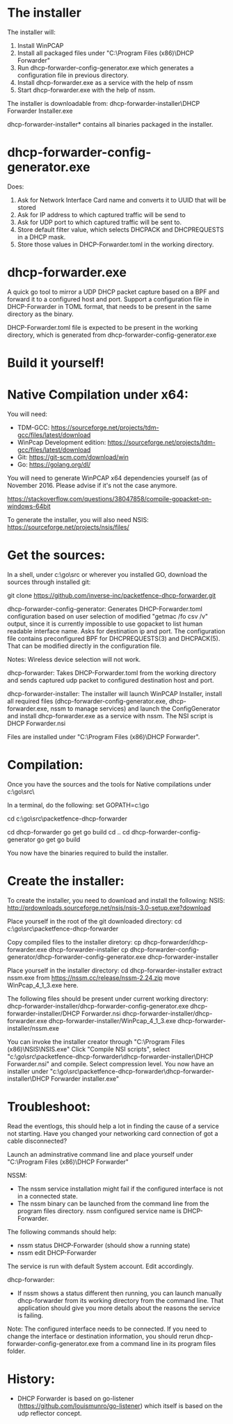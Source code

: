 The installer
===========
The installer will:

1. Install WinPCAP
2. Install all packaged files under "C:\Program Files (x86)\DHCP Forwarder"
3. Run dhcp-forwarder-config-generator.exe which generates a configuration file in previous directory.
4. Install dhcp-forwarder.exe as a service with the help of nssm
5. Start dhcp-forwarder.exe with the help of nssm.

The installer is downloadable from: 
dhcp-forwarder-installer\DHCP Forwarder Installer.exe

dhcp-forwarder-installer\* contains all binaries packaged in the installer.


dhcp-forwarder-config-generator.exe
===========
Does:

1. Ask for Network Interface Card name and converts it to UUID that will be stored
2. Ask for IP address to which captured traffic will be send to
3. Ask for UDP  port to which captured traffic will be sent to.
4. Store default filter value, which selects DHCPACK and DHCPREQUESTS in a DHCP mask.
5. Store those values in DHCP-Forwarder.toml in the working directory.


dhcp-forwarder.exe
===========
A quick go tool to mirror a UDP DHCP packet capture based on a BPF and forward it to a configured host and port.
Support a configuration file in DHCP-Forwarder in TOML format, that needs to be present in the same directory as the binary.

DHCP-Forwarder.toml file is expected to be present in the working directory, which is generated from dhcp-forwarder-config-generator.exe




Build it yourself!
===========

Native Compilation under x64:
===========
You will need:

* TDM-GCC: https://sourceforge.net/projects/tdm-gcc/files/latest/download
* WinPcap Development edition: https://sourceforge.net/projects/tdm-gcc/files/latest/download
* Git: https://git-scm.com/download/win
* Go: https://golang.org/dl/

You will need to generate WinPCAP x64 dependencies yourself (as of November 2016. Please advise if it's not the case anymore.

https://stackoverflow.com/questions/38047858/compile-gopacket-on-windows-64bit

To generate the installer, you will also need NSIS: https://sourceforge.net/projects/nsis/files/


Get the sources:
===========
In a shell, under c:\go\src or wherever you installed GO, download the sources through installed git:

git clone https://github.com/inverse-inc/packetfence-dhcp-forwarder.git

dhcp-forwarder-config-generator:
Generates DHCP-Forwarder.toml configuration based on user selection of modified "getmac /fo csv /v" output, since it is currently impossible to use gopacket to list human readable interface name.
Asks for destination ip and port.
The configuration file contains preconfigured BPF for DHCPREQUESTS(3) and DHCPACK(5). That can be modified directly in the configuration file.

Notes: Wireless device selection will not work.


dhcp-forwarder:
Takes DHCP-Forwarder.toml from the working directory and sends captured udp packet to configured destination host and port.


dhcp-forwarder-installer:
The installer will launch WinPCAP Installer, install all required files (dhcp-forwarder-config-generator.exe, dhcp-forwarder.exe, nssm to manage services) and launch the ConfigGenerator and install dhcp-forwarder.exe as a service with nssm.
The NSI script is DHCP Forwarder.nsi

Files are installed under "C:\Program Files (x86)\DHCP Forwarder".

Compilation:
===========
Once you have the sources and the tools for Native compilations under c:\go\src\

In a terminal, do the following:
set GOPATH=c:\go

cd c:\go\src\packetfence-dhcp-forwarder

cd dhcp-forwarder
go get
go build
cd ..
cd dhcp-forwarder-config-generator
go get
go build

You now have the binaries required to build the installer.


Create the installer:
==========
To create the installer, you need to download and install the following:
NSIS: http://prdownloads.sourceforge.net/nsis/nsis-3.0-setup.exe?download

Place yourself in the root of the git downloaded directory:
cd c:\go\src\packetfence-dhcp-forwarder

Copy compiled files to the installer diretory:
cp dhcp-forwarder/dhcp-forwarder.exe dhcp-forwarder-installer
cp dhcp-forwarder-config-generator/dhcp-forwarder-config-generator.exe dhcp-forwarder-installer


Place yourself in the installer directory:
cd dhcp-forwarder-installer
extract nssm.exe from https://nssm.cc/release/nssm-2.24.zip
move WinPcap_4_1_3.exe here.

The following files should be present under current working directory:
dhcp-forwarder-installer/dhcp-forwarder-config-generator.exe
dhcp-forwarder-installer/DHCP Forwarder.nsi
dhcp-forwarder-installer/dhcp-forwarder.exe
dhcp-forwarder-installer/WinPcap_4_1_3.exe
dhcp-forwarder-installer/nssm.exe


You can invoke the installer creator through "C:\Program Files (x86)\NSIS\NSIS.exe"
Click "Compile NSI scripts", select "c:\go\src\packetfence-dhcp-forwarder\dhcp-forwarder-installer\DHCP Forwarder.nsi" and compile.
Select compression level.
You now have an installer under "c:\go\src\packetfence-dhcp-forwarder\dhcp-forwarder-installer\DHCP Forwarder installer.exe"



Troubleshoot:
===========
Read the eventlogs, this should help a lot in finding the cause of a service not starting. Have you changed your networking card connection of got a cable disconnected?


Launch an adminstrative command line and place yourself under "C:\Program Files (x86)\DHCP Forwarder"

NSSM:

* The nssm service installation might fail if the configured interface is not in a connected state. 
* The nssm binary can be launched from the command line from the program files directory.
nssm configured service name is DHCP-Forwarder.

The following commands should help:

* nssm status DHCP-Forwarder (should show a running state)
* nssm edit DHCP-Forwarder

The service is run with default System account. Edit accordingly.

dhcp-forwarder:

* If nssm shows a status different then running, you can launch manually dhcp-forwarder from its working directory from the command line. 
That application should give you more details about the reasons the service is failing. 

Note: The configured interface needs to be connected. If you need to change the interface or destination information, you should rerun dhcp-forwarder-config-generator.exe from a command line in its program files folder.


History:
===========
* DHCP Forwarder is based on go-listener (https://github.com/louismunro/go-listener) which itself is based on the udp reflector concept.

